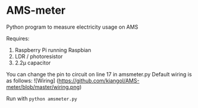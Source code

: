 # AMS-meter
Python program to measure electricity usage on AMS

Requires: 
1. Raspberry Pi running Raspbian
2. LDR / photoresistor
3. 2.2µ capacitor

You can change the pin to circuit on line 17 in amsmeter.py
Default wiring is as follows:
![Wiring]
(https://github.com/kiangol/AMS-meter/blob/master/wiring.png)


Run with `python amsmeter.py`
